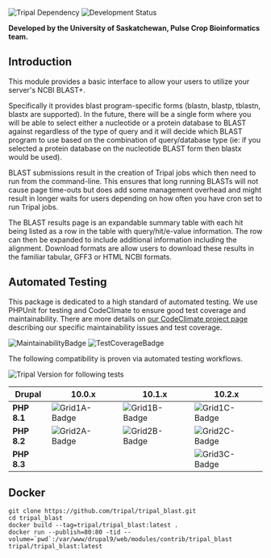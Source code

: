 ![Tripal Dependency](https://img.shields.io/badge/Tripal-4.0--alpha1-brightgreen)
![Development Status](https://img.shields.io/badge/Status-Active%20Development-orange)

**Developed by the University of Saskatchewan, Pulse Crop Bioinformatics team.**

## Introduction

This module provides a basic interface to allow your users to utilize your
server's NCBI BLAST+.

Specifically it provides blast program-specific forms (blastn, blastp, tblastn,
blastx are supported). In the future, there will be a single form where you
will be able to select either a nucleotide or a protein database to BLAST
against regardless of the type of query and it will decide which BLAST
program to use based on the combination of query/database type (ie: if you
selected a protein database on the nucleotide BLAST form then blastx would
be used).

BLAST submissions result in the creation of Tripal jobs which then need to run
from the command-line. This ensures that long running BLASTs will not cause
page time-outs but does add some management overhead and might result in longer
waits for users depending on how often you have cron set to run Tripal jobs.

The BLAST results page is an expandable summary table with each hit being
listed as a row in the table with query/hit/e-value information. The row can
then be expanded to include additional information including the alignment.
Download formats are allow users to download these results in the familiar
tabular, GFF3 or HTML NCBI formats.

## Automated Testing

This package is dedicated to a high standard of automated testing. We use
PHPUnit for testing and CodeClimate to ensure good test coverage and maintainability.
There are more details on [our CodeClimate project page] describing our specific
maintainability issues and test coverage.

![MaintainabilityBadge]
![TestCoverageBadge]

The following compatibility is proven via automated testing workflows.

![Tripal Version for following tests](https://img.shields.io/badge/Tripal-4.x--dev-green)

| Drupal      | 10.0.x          | 10.1.x          | 10.2.x          |
|-------------|-----------------|-----------------|-----------------|
| **PHP 8.1** | ![Grid1A-Badge] | ![Grid1B-Badge] | ![Grid1C-Badge] |
| **PHP 8.2** | ![Grid2A-Badge] | ![Grid2B-Badge] | ![Grid2C-Badge] |
| **PHP 8.3** |                 |                 | ![Grid3C-Badge] |

[our CodeClimate project page]: https://codeclimate.com/github/tripal/tripal_blast
[MaintainabilityBadge]: https://api.codeclimate.com/v1/badges/5071f91a02a3fcafc275/maintainability
[TestCoverageBadge]: https://api.codeclimate.com/v1/badges/5071f91a02a3fcafc275/test_coverage

[Grid1A-Badge]: https://github.com/tripal/tripal_blast/actions/workflows/MAIN-phpunit-php8.1_D10_0x.yml/badge.svg
[Grid1B-Badge]: https://github.com/tripal/tripal_blast/actions/workflows/MAIN-phpunit-php8.1_D10_1x.yml/badge.svg
[Grid1C-Badge]: https://github.com/tripal/tripal_blast/actions/workflows/MAIN-phpunit-php8.1_D10_2x.yml/badge.svg

[Grid2A-Badge]: https://github.com/tripal/tripal_blast/actions/workflows/MAIN-phpunit-php8.2_D10_0x.yml/badge.svg
[Grid2B-Badge]: https://github.com/tripal/tripal_blast/actions/workflows/MAIN-phpunit-php8.2_D10_1x.yml/badge.svg
[Grid2C-Badge]: https://github.com/tripal/tripal_blast/actions/workflows/MAIN-phpunit-php8.2_D10_2x.yml/badge.svg

[Grid3C-Badge]: https://github.com/tripal/tripal_blast/actions/workflows/MAIN-phpunit-php8.3_D10_2x.yml/badge.svg

## Docker

```
git clone https://github.com/tripal/tripal_blast.git
cd tripal_blast
docker build --tag=tripal/tripal_blast:latest .
docker run --publish=80:80 -tid --volume=`pwd`:/var/www/drupal9/web/modules/contrib/tripal_blast tripal/tripal_blast:latest
```
